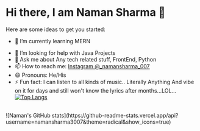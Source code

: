 # Hi there, I am Naman Sharma 👋



Here are some ideas to get you started:

<!-- - 🔭 I’m currently working on ... -->
- 🌱 I’m currently learning MERN
<!-- - 👯 I’m looking to collaborate on ... -->
- 🤔 I’m looking for help with Java Projects
- 💬 Ask me about Any tech related stuff, FrontEnd, Python
- 📫 How to reach me: [Instagram @_namansharma_007](https://www.instagram.com/_namansharma_007/)
- 😄 Pronouns: He/His
- ⚡ Fun fact: I can listen to all kinds of music.. Literally Anything And vibe on it for days and still won't know the lyrics after months...LOL...
[![Top Langs](https://github-readme-stats.vercel.app/api/top-langs/?username=namansharma3007&layout=compact)](https://github.com/namansharma3007/github-readme-stats)
<br/>
![Naman's GitHub stats](https://github-readme-stats.vercel.app/api?username=namansharma3007&theme=radical&show_icons=true)
